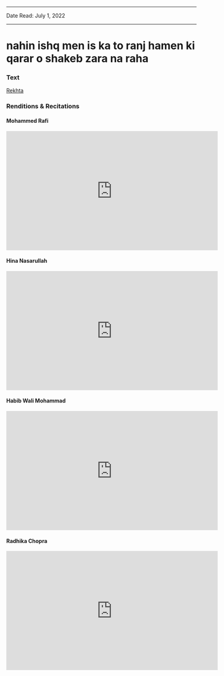 
---

Date Read: July 1, 2022

---


# nahin ishq men is ka to ranj hamen ki qarar o shakeb zara na raha


### Text

[Rekhta](https://www.rekhta.org/ghazals/nahiin-ishq-men-is-kaa-to-ranj-hamen-ki-qaraar-o-shakeb-zaraa-na-rahaa-bahadur-shah-zafar-ghazals?lang=ur)

### Renditions & Recitations

#### Mohammed Rafi

<iframe width="560" height="315" src="https://www.youtube.com/embed/gjm17WqJtcI" title="YouTube video player" frameborder="0" allow="accelerometer; autoplay; clipboard-write; encrypted-media; gyroscope; picture-in-picture" allowfullscreen></iframe>

#### Hina Nasarullah

<iframe width="560" height="315" src="https://www.youtube.com/embed/5oOzoGNOkQo" title="YouTube video player" frameborder="0" allow="accelerometer; autoplay; clipboard-write; encrypted-media; gyroscope; picture-in-picture" allowfullscreen></iframe>

#### Habib Wali Mohammad

<iframe width="560" height="315" src="https://www.youtube.com/embed/9dvoqmZa72g" title="YouTube video player" frameborder="0" allow="accelerometer; autoplay; clipboard-write; encrypted-media; gyroscope; picture-in-picture" allowfullscreen></iframe>

#### Radhika Chopra

<iframe width="560" height="315" src="https://www.youtube.com/embed/EksZdALvZ8Y" title="YouTube video player" frameborder="0" allow="accelerometer; autoplay; clipboard-write; encrypted-media; gyroscope; picture-in-picture" allowfullscreen></iframe>

